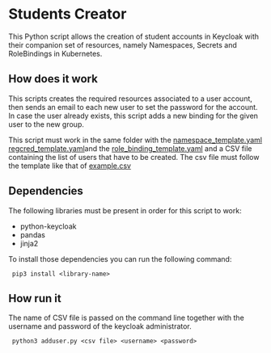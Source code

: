 # Students Creator
This Python script allows the creation of student accounts in Keycloak with their companion set of resources, namely Namespaces, Secrets and RoleBindings in Kubernetes.

## How does it work
This scripts creates the required resources associated to a user account, then sends an email to each new user to set the password for the account. In case the user already exists, this script adds a new binding for the given user to the new group.

This script must work in the same folder with the [namespace_template.yaml](namespace_template.yaml) [regcred_template.yaml](regcred_template.yaml)and the [role_binding_template.yaml](role_binding_template.yaml) and a CSV file containing the list of users that have to be created. 
The csv file must follow the template like that of [example.csv](example.csv)

## Dependencies
The following libraries must be present in order for this script to work:
* python-keycloak
* pandas
* jinja2

To install those dependencies you can run the following command:
````
 pip3 install <library-name>
````

## How run it
The name of CSV file is passed on the command line together with the username and password of the keycloak administrator.
````
 python3 adduser.py <csv file> <username> <password>
````
